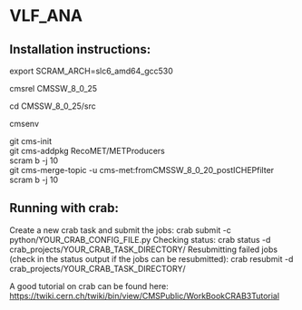 # VLF_ANA

## Installation instructions:

export SCRAM_ARCH=slc6_amd64_gcc530

cmsrel CMSSW_8_0_25

cd CMSSW_8_0_25/src

cmsenv

git cms-init  
git cms-addpkg RecoMET/METProducers  
scram b -j 10  
git cms-merge-topic -u cms-met:fromCMSSW_8_0_20_postICHEPfilter  
scram b -j 10  


## Running with crab:
Create a new crab task and submit the jobs:
crab submit -c python/YOUR_CRAB_CONFIG_FILE.py
Checking status:
crab status -d crab_projects/YOUR_CRAB_TASK_DIRECTORY/
Resubmitting failed jobs (check in the status output if the jobs can be resubmitted):
crab resubmit -d crab_projects/YOUR_CRAB_TASK_DIRECTORY/

A good tutorial on crab can be found here: https://twiki.cern.ch/twiki/bin/view/CMSPublic/WorkBookCRAB3Tutorial
